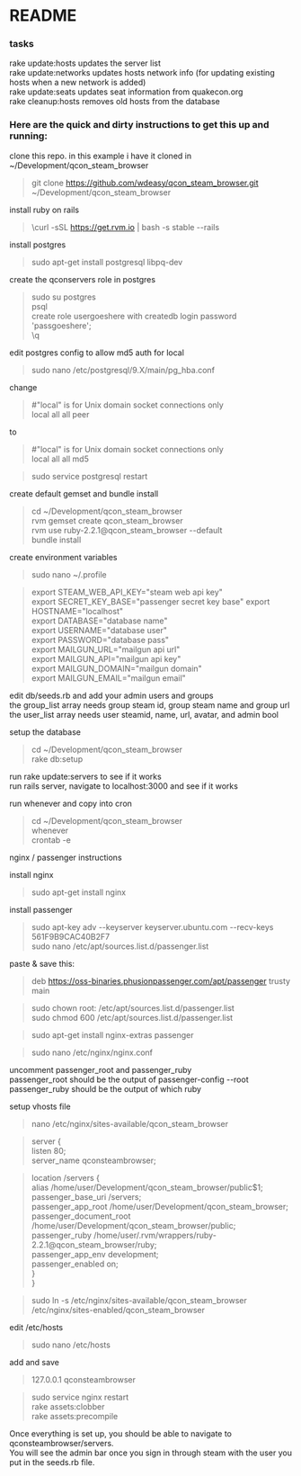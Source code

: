 # README #

### tasks ###

rake update:hosts updates the server list  
rake update:networks updates hosts network info (for updating existing hosts when a new network is added)  
rake update:seats updates seat information from quakecon.org  
rake cleanup:hosts removes old hosts from the database  

### Here are the quick and dirty instructions to get this up and running: ###

clone this repo. in this example i have it cloned in ~/Development/qcon_steam_browser

> git clone https://github.com/wdeasy/qcon_steam_browser.git ~/Development/qcon_steam_browser

install ruby on rails  
> \curl -sSL https://get.rvm.io | bash -s stable --rails

install postgres  
> sudo apt-get install postgresql libpq-dev

create the qconservers role in postgres
>sudo su postgres  
>psql  
>create role usergoeshere with createdb login password 'passgoeshere';  
>\q

edit postgres config to allow md5 auth for local
> sudo nano /etc/postgresql/9.X/main/pg_hba.conf

change
> \#"local" is for Unix domain socket connections only  
> local   all             all                                     peer

to
> \#"local" is for Unix domain socket connections only  
> local   all             all                                     md5

>sudo service postgresql restart

create default gemset and bundle install
> cd ~/Development/qcon_steam_browser  
> rvm gemset create qcon_steam_browser  
> rvm use ruby-2.2.1@qcon_steam_browser --default  
> bundle install

create environment variables
>sudo nano ~/.profile

>export STEAM_WEB_API_KEY="steam web api key"  
>export SECRET_KEY_BASE="passenger secret key base"
>export HOSTNAME="localhost"  
>export DATABASE="database name"  
>export USERNAME="database user"  
>export PASSWORD="database pass"   
>export MAILGUN_URL="mailgun api url"  
>export MAILGUN_API="mailgun api key"  
>export MAILGUN_DOMAIN="mailgun domain"  
>export MAILGUN_EMAIL="mailgun email"  

edit db/seeds.rb and add your admin users and groups  
the group_list array needs group steam id, group steam name and group url  
the user_list array needs user steamid, name, url, avatar, and admin bool  

setup the database
> cd ~/Development/qcon_steam_browser  
> rake db:setup

run rake update:servers to see if it works  
run rails server, navigate to localhost:3000 and see if it works

run whenever and copy into cron
>cd ~/Development/qcon_steam_browser  
>whenever  
>crontab -e

nginx / passenger instructions

install nginx
>sudo apt-get install nginx

install passenger
>sudo apt-key adv --keyserver keyserver.ubuntu.com --recv-keys 561F9B9CAC40B2F7    
>sudo nano /etc/apt/sources.list.d/passenger.list  

paste & save this:   
>deb https://oss-binaries.phusionpassenger.com/apt/passenger trusty main

>sudo chown root: /etc/apt/sources.list.d/passenger.list  
>sudo chmod 600 /etc/apt/sources.list.d/passenger.list

>sudo apt-get install nginx-extras passenger

>sudo nano /etc/nginx/nginx.conf

uncomment passenger_root and passenger_ruby  
passenger_root should be the output of passenger-config --root  
passenger_ruby should be the output of which ruby   

setup vhosts file
> nano /etc/nginx/sites-available/qcon_steam_browser

>server {  
>  listen 80;  
>  server_name qconsteambrowser;  

>  location /servers {  
>    alias /home/user/Development/qcon_steam_browser/public$1;  
>    passenger_base_uri /servers;  
>    passenger_app_root /home/user/Development/qcon_steam_browser;  
>    passenger_document_root /home/user/Development/qcon_steam_browser/public;  
>    passenger_ruby /home/user/.rvm/wrappers/ruby-2.2.1@qcon_steam_browser/ruby;   
>    passenger_app_env development;   
>    passenger_enabled on;   
>  }  
>}  

>sudo ln -s /etc/nginx/sites-available/qcon_steam_browser /etc/nginx/sites-enabled/qcon_steam_browser  

edit /etc/hosts  
>sudo nano /etc/hosts  

add and save  
>127.0.0.1	qconsteambrowser

>sudo service nginx restart  
>rake assets:clobber  
>rake assets:precompile  

Once everything is set up, you should be able to navigate to qconsteambrowser/servers.   
You will see the admin bar once you sign in through steam with the user you put in the seeds.rb file.





